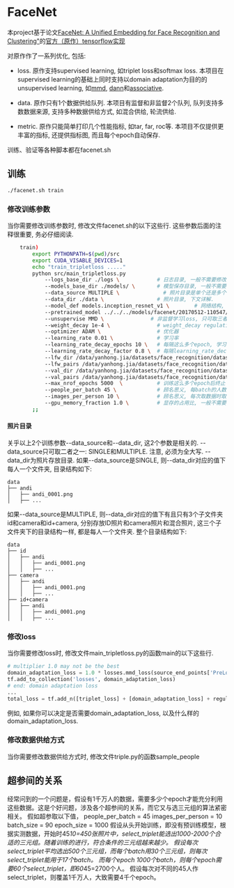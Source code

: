 # FaceNet
本project基于论文[FaceNet: A Unified Embedding for Face Recognition and Clustering"](http://arxiv.org/abs/1503.03832)的[官方（原作）tensorflow实现](https://github.com/davidsandberg/facenet/)

对原作作了一系列优化, 包括:

* loss. 原作支持supervised learning, 如triplet loss和softmax loss. 本项目在supervised learning的基础上同时支持以domain adaptation为目的的unsupervised learning, 如[mmd](http://www.jmlr.org/papers/volume13/gretton12a/gretton12a.pdf), [dann](https://arxiv.org/abs/1505.07818)和[associative](https://arxiv.org/abs/1708.00938).

* data. 原作只有1个数据供给队列. 本项目有监督和非监督2个队列, 队列支持多数数据来源, 支持多种数据供给方式, 如混合供给, 轮流供给.

* metric. 原作只能简单打印几个性能指标, 如tar, far, roc等. 本项目不仅提供更丰富的指标, 还提供指标图, 而且每个epoch自动保存.

训练、验证等各种脚本都在facenet.sh

## 训练
```
./facenet.sh train
```

### 修改训练参数
当你需要修改训练参数时, 修改文件facenet.sh的以下这些行.
这些参数后面的注释很重要, 务必仔细阅读.
```bash
    train)
        export PYTHONPATH=$(pwd)/src
        export CUDA_VISABLE_DEVICES=1
        echo "train_tripletloss ....."
        python src/main_tripletloss.py
            --logs_base_dir ./logs \	        # 日志目录, 一般不需要修改.
            --models_base_dir ./models/ \	    # 模型保存目录, 一般不需要修改.
            --data_source MULTIPLE \			  # 照片目录是单个还是多个, 下文详解.
            --data_dir ./data \			        # 照片目录, 下文详解.
            --model_def models.inception_resnet_v1 \		# 网络结构, 一般不需要修改.
            --pretrained_model ../../../models/facenet/20170512-110547/model-20170512-110547.ckpt-250000 \	                # 加载的模型文件
            --unsupervise MMD \               # 非监督学习loss, 只可取三者之一: NONE, MMD和DANN.
            --weight_decay 1e-4 \	            # weight_decay regulation的系数
            --optimizer ADAM \	                # 优化器
            --learning_rate 0.01 \	            # 学习率
            --learning_rate_decay_epochs 10 \	# 每隔这么多个epoch, 学习率下降.
            --learning_rate_decay_factor 0.8 \	# 每隔learning_rate_decay_epochs个epoch, 学习率下降的倍数.
            --lfw_dir /data/yanhong.jia/datasets/face_recognition/datasets_for_train/valid_35 \	                            # 与训练异分布的验证集目录
            --lfw_pairs /data/yanhong.jia/datasets/face_recognition/datasets_for_train/valid_35/pairs.txt \                 # 与训练异分布的验证集文件
            --val_dir /data/yanhong.jia/datasets/face_recognition/datasets_for_train/valid_24peo_3D+camera \                # 与训练同分布的验证集文件
            --val_pairs /data/yanhong.jia/datasets/face_recognition/datasets_for_train/valid_24peo_3D+camera/pairs.txt \    # 与训练同分布的验证集文件
            --max_nrof_epochs 5000  \	        # 训练这么多个epoch后终止
            --people_per_batch 45 \		        # 顾名思义, 每batch的人数, 必须为3的倍数. 在内存许可的条件下, 尽可能大.
            --images_per_person 10 \		    # 顾名思义, 每次取数据时取的每人的最大照片数.
            --gpu_memory_fraction 1.0 \	        # 显存的占用比, 一般不需要修改.
        ;;
```

#### 照片目录
关乎以上2个训练参数--data_source和--data_dir, 这2个参数是相关的.
--data_source只可取二者之一: SINGLE和MULTIPLE. 注意, 必须为全大写.
--data_dir为照片存放目录.
如果--data_source是SINGLE, 则--data_dir对应的值下每人一个文件夹, 目录结构如下:
```
data
├── andi
│   ├── andi_0001.png
│   ├── ...
```

如果--data_source是MULTIPLE, 则--data_dir对应的值下有且只有3个子文件夹id和camera和id+camera, 分别存放ID照片和camera照片和混合照片, 这三个子文件夹下的目录结构一样, 都是每人一个文件夹. 整个目录结构如下:

```
data
├── id
│   ├── andi
│   │   ├── andi_0001.png
│   │   ├── ...
├── camera
│   ├── andi
│   │   ├── andi_0001.png
│   │   ├── ...
├── id+camera
│   ├── andi
│   │   ├── andi_0001.png
│   │   ├── ...
```

### 修改loss
当你需要修改loss时, 修改文件main_tripletloss.py的函数main的以下这些行.
```python
# multiplier 1.0 may not be the best
domain_adaptation_loss = 1.0 * losses.mmd_loss(source_end_points['PreLogitsFlatten'], target_end_points['PreLogitsFlatten'], 1.0)
tf.add_to_collection('losses', domain_adaptation_loss)
# end: domain adaptation loss
...
total_loss = tf.add_n([triplet_loss] + [domain_adaptation_loss] + regularization_losses , name='total_loss')
```
例如, 如果你可以决定是否需要domain_adaptation_loss, 以及什么样的domain_adaptation_loss.

### 修改数据供给方式
当你需要修改数据供给方式时, 修改文件triple.py的函数sample_people

## 超参间的关系
经常问到的一个问题是，假设有1千万人的数据，需要多少个epoch才能充分利用这些数据。这是个好问题，涉及各个超参间的关系，而它又与选三元组的算法紧密相关。
假如超参取以下值，
people_per_batch = 45
images_per_person = 10
batch_size = 90
epoch_size = 1000
假设从头开始训练，即没有预训练模型，根据实测数据，开始时45*10=450张照片中，select_triplet能选出1000-2000个合适的三元组。随着训练的进行，符合条件的三元组越来越少。
假设每次select_triplet平均选出500个三元组，而每个batch用30个三元组，则每次select_triplet能用于17个batch。
而每个epoch 1000个batch，则每个epoch需要60个select_triplet，即60*45=2700个人。
假设每次对不同的45人作select_triplet，则覆盖1千万人，大致需要4千个epoch。
